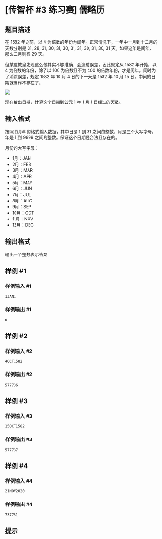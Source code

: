 # [传智杯 #3 练习赛] 儒略历

## 题目描述

在 1582 年之前，以 4 为倍数的年份为闰年。正常情况下，一年中一月到十二月的天数分别是 31, 28, 31, 30, 31, 30, 31, 31, 30, 31, 30, 31 天。如果这年是闰年，那么二月则有 29 天。

但某位教皇发现这么做其实不够准确，会造成误差，因此规定从 1582 年开始，以 4 为倍数的年份，除了以 100 为倍数且不为 400 的倍数年份，才是闰年。同时为了消除误差，规定 1582 年 10 月 4 日的下一天是 1582 年 10 月 15 日，中间的日期就当作不存在了。

![](https://cdn.luogu.com.cn/upload/image_hosting/hcelsg2k.png)

现在给出日期，计算这个日期到公元 1 年 1 月 1 日经过的天数。

## 输入格式

按照 `日月年` 的格式输入数据，其中日是 1 到 31 之间的整数，月是三个大写字母，年是 1 到 9999 之间的整数。保证这个日期是合法且存在的。

月份的大写字母：

- 1月：JAN
- 2月：FEB
- 3月：MAR
- 4月：APR
- 5月：MAY
- 6月：JUN
- 7月：JUL
- 8月：AUG
- 9月：SEP
- 10月：OCT
- 11月：NOV
- 12月：DEC

## 输出格式

输出一个整数表示答案

## 样例 #1

### 样例输入 #1
```
1JAN1
```

### 样例输出 #1

```
0
```

## 样例 #2

### 样例输入 #2
```
4OCT1582
```

### 样例输出 #2

```
577736
```

## 样例 #3

### 样例输入 #3
```
15OCT1582
```

### 样例输出 #3

```
577737
```

## 样例 #4

### 样例输入 #4
```
21NOV2020
```

### 样例输出 #4

```
737751
```

## 提示


